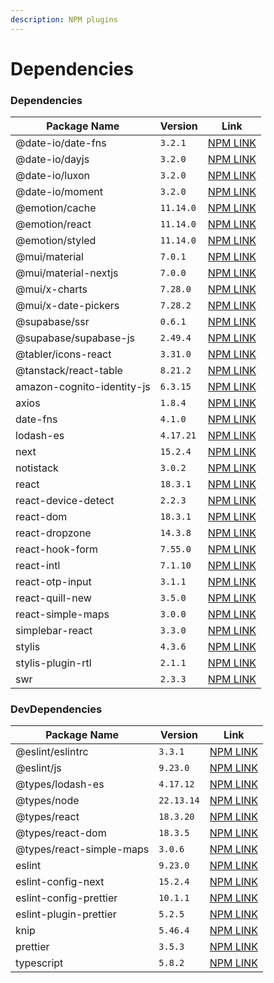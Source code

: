 ```yaml
---
description: NPM plugins
---
```


# Dependencies

### Dependencies

| Package Name               | Version   | Link                                                                 |
| -------------------------- | --------- | -------------------------------------------------------------------- |
| @date-io/date-fns          | `3.2.1`   | [NPM LINK](https://www.npmjs.com/package/@date-io/date-fns)          |
| @date-io/dayjs             | `3.2.0`   | [NPM LINK](https://www.npmjs.com/package/@date-io/dayjs)             |
| @date-io/luxon             | `3.2.0`   | [NPM LINK](https://www.npmjs.com/package/@date-io/luxon)             |
| @date-io/moment            | `3.2.0`   | [NPM LINK](https://www.npmjs.com/package/@date-io/moment)            |
| @emotion/cache             | `11.14.0` | [NPM LINK](https://www.npmjs.com/package/@emotion/cache)             |
| @emotion/react             | `11.14.0` | [NPM LINK](https://www.npmjs.com/package/@emotion/react)             |
| @emotion/styled            | `11.14.0` | [NPM LINK](https://www.npmjs.com/package/@emotion/styled)            |
| @mui/material              | `7.0.1`   | [NPM LINK](https://www.npmjs.com/package/@mui/material)              |
| @mui/material-nextjs       | `7.0.0`   | [NPM LINK](https://www.npmjs.com/package/@mui/material-nextjs)       |
| @mui/x-charts              | `7.28.0`  | [NPM LINK](https://www.npmjs.com/package/@mui/x-charts)              |
| @mui/x-date-pickers        | `7.28.2`  | [NPM LINK](https://www.npmjs.com/package/@mui/x-date-pickers)        |
| @supabase/ssr              | `0.6.1`   | [NPM LINK](https://www.npmjs.com/package/@supabase/ssr)              |
| @supabase/supabase-js      | `2.49.4`  | [NPM LINK](https://www.npmjs.com/package/@supabase/supabase-js)      |
| @tabler/icons-react        | `3.31.0`  | [NPM LINK](https://www.npmjs.com/package/@tabler/icons-react)        |
| @tanstack/react-table      | `8.21.2`  | [NPM LINK](https://www.npmjs.com/package/@tanstack/react-table)      |
| amazon-cognito-identity-js | `6.3.15`  | [NPM LINK](https://www.npmjs.com/package/amazon-cognito-identity-js) |
| axios                      | `1.8.4`   | [NPM LINK](https://www.npmjs.com/package/axios)                      |
| date-fns                   | `4.1.0`   | [NPM LINK](https://www.npmjs.com/package/date-fns)                   |
| lodash-es                  | `4.17.21` | [NPM LINK](https://www.npmjs.com/package/lodash-es)                  |
| next                       | `15.2.4`  | [NPM LINK](https://www.npmjs.com/package/next)                       |
| notistack                  | `3.0.2`   | [NPM LINK](https://www.npmjs.com/package/notistack)                  |
| react                      | `18.3.1`  | [NPM LINK](https://www.npmjs.com/package/react)                      |
| react-device-detect        | `2.2.3`   | [NPM LINK](https://www.npmjs.com/package/react-device-detect)        |
| react-dom                  | `18.3.1`  | [NPM LINK](https://www.npmjs.com/package/react-dom)                  |
| react-dropzone             | `14.3.8`  | [NPM LINK](https://www.npmjs.com/package/react-dropzone)             |
| react-hook-form            | `7.55.0`  | [NPM LINK](https://www.npmjs.com/package/react-hook-form)            |
| react-intl                 | `7.1.10`  | [NPM LINK](https://www.npmjs.com/package/react-intl)                 |
| react-otp-input            | `3.1.1`   | [NPM LINK](https://www.npmjs.com/package/react-otp-input)            |
| react-quill-new            | `3.5.0`   | [NPM LINK](https://www.npmjs.com/package/react-quill-new)            |
| react-simple-maps          | `3.0.0`   | [NPM LINK](https://www.npmjs.com/package/react-simple-maps)          |
| simplebar-react            | `3.3.0`   | [NPM LINK](https://www.npmjs.com/package/simplebar-react)            |
| stylis                     | `4.3.6`   | [NPM LINK](https://www.npmjs.com/package/stylis)                     |
| stylis-plugin-rtl          | `2.1.1`   | [NPM LINK](https://www.npmjs.com/package/stylis-plugin-rtl)          |
| swr                        | `2.3.3`   | [NPM LINK](https://www.npmjs.com/package/swr)                        |



### DevDependencies

| Package Name             | Version    | Link                                                                     |
| ------------------------ | ---------- | ------------------------------------------------------------------------ |
| @eslint/eslintrc         | `3.3.1`    | [NPM LINK](https://www.npmjs.com/package/@eslint/eslintrc)               |
| @eslint/js               | `9.23.0`   | [NPM LINK](https://www.npmjs.com/package/@eslint/js)                     |
| @types/lodash-es         | `4.17.12`  | [NPM LINK](https://www.npmjs.com/package/@types/lodash-es)               |
| @types/node              | `22.13.14` | [NPM LINK](https://www.npmjs.com/package/@types/node)                    |
| @types/react             | `18.3.20`  | [NPM LINK](https://www.npmjs.com/package/@types/react)                   |
| @types/react-dom         | `18.3.5`   | [NPM LINK](https://www.npmjs.com/package/@types/react-dom)               |
| @types/react-simple-maps | `3.0.6`    | [NPM LINK](https://www.npmjs.com/package/@types/react-simple-maps)       |
| eslint                   | `9.23.0`   | [NPM LINK](https://www.npmjs.com/package/eslint)                         |
| eslint-config-next       | `15.2.4`   | [NPM LINK](https://www.npmjs.com/package/eslint-config-next)             |
| eslint-config-prettier   | `10.1.1`   | [NPM LINK](https://www.npmjs.com/package/eslint-config-prettier)         |
| eslint-plugin-prettier   | `5.2.5`    | [NPM LINK](https://www.npmjs.com/package/eslint-plugin-prettier/v/4.0.0) |
| knip                     | `5.46.4`   | [NPM LINK](https://www.npmjs.com/package/knip)                           |
| prettier                 | `3.5.3`    | [NPM LINK](https://www.npmjs.com/package/prettier)                       |
| typescript               | `5.8.2`    | [NPM LINK](https://www.npmjs.com/package/typescript)                     |
